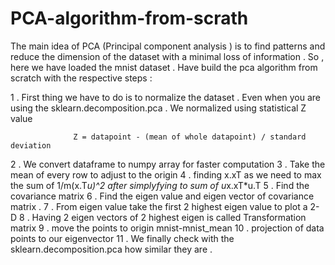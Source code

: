 # PCA-algorithm-from-scrath

The main idea of PCA (Principal component analysis ) is to find patterns and reduce the dimension of the dataset with a minimal loss of information .
So , here we have loaded the mnist dataset . Have build the pca algorithm from scratch with the respective steps :

1 . First thing we have to do is to normalize the dataset . Even when you are using the sklearn.decomposition.pca . We normalized using statistical Z value
            
                  Z = datapoint - (mean of whole datapoint) / standard deviation
             
2 . We convert dataframe to numpy array for faster computation
3 . Take the mean of every row to adjust to the origin
4 . finding x.xT as we need to max the sum of 1/m(x.T*u)^2 after simplyfying to sum of u*x.xT*u.T
5 . Find the covariance matrix
6 . Find the eigen value and eigen vector of covariance matrix .
7 . From eigen value take the first 2 highest eigen value to plot a 2-D 
8 . Having 2 eigen vectors of 2 highest eigen is called Transformation matrix
9 . move the points to origin mnist-mnist_mean
10 . projection of data points to our eigenvector
11 . We finally check with the sklearn.decomposition.pca how similar they are .
